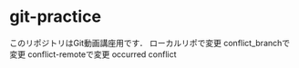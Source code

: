 # git-practice
このリポジトリはGit動画講座用です．
ローカルリポで変更 
conflict_branchで変更
conflict-remoteで変更 occurred conflict


